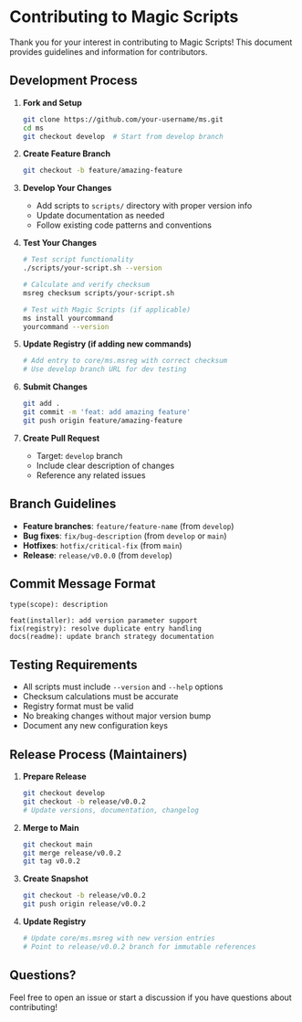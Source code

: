 # Contributing to Magic Scripts

Thank you for your interest in contributing to Magic Scripts! This document provides guidelines and information for contributors.

## Development Process

1. **Fork and Setup**
   ```bash
   git clone https://github.com/your-username/ms.git
   cd ms
   git checkout develop  # Start from develop branch
   ```

2. **Create Feature Branch**
   ```bash
   git checkout -b feature/amazing-feature
   ```

3. **Develop Your Changes**
   - Add scripts to `scripts/` directory with proper version info
   - Update documentation as needed
   - Follow existing code patterns and conventions

4. **Test Your Changes**
   ```bash
   # Test script functionality
   ./scripts/your-script.sh --version
   
   # Calculate and verify checksum
   msreg checksum scripts/your-script.sh
   
   # Test with Magic Scripts (if applicable)
   ms install yourcommand
   yourcommand --version
   ```

5. **Update Registry (if adding new commands)**
   ```bash
   # Add entry to core/ms.msreg with correct checksum
   # Use develop branch URL for dev testing
   ```

6. **Submit Changes**
   ```bash
   git add .
   git commit -m 'feat: add amazing feature'
   git push origin feature/amazing-feature
   ```

7. **Create Pull Request**
   - Target: `develop` branch
   - Include clear description of changes
   - Reference any related issues

## Branch Guidelines

- **Feature branches**: `feature/feature-name` (from `develop`)
- **Bug fixes**: `fix/bug-description` (from `develop` or `main`)
- **Hotfixes**: `hotfix/critical-fix` (from `main`)
- **Release**: `release/v0.0.0` (from `develop`)

## Commit Message Format

```
type(scope): description

feat(installer): add version parameter support
fix(registry): resolve duplicate entry handling  
docs(readme): update branch strategy documentation
```

## Testing Requirements

- All scripts must include `--version` and `--help` options
- Checksum calculations must be accurate
- Registry format must be valid
- No breaking changes without major version bump
- Document any new configuration keys

## Release Process (Maintainers)

1. **Prepare Release**
   ```bash
   git checkout develop
   git checkout -b release/v0.0.2
   # Update versions, documentation, changelog
   ```

2. **Merge to Main**
   ```bash
   git checkout main
   git merge release/v0.0.2
   git tag v0.0.2
   ```

3. **Create Snapshot**
   ```bash
   git checkout -b release/v0.0.2
   git push origin release/v0.0.2
   ```

4. **Update Registry**
   ```bash
   # Update core/ms.msreg with new version entries
   # Point to release/v0.0.2 branch for immutable references
   ```

## Questions?

Feel free to open an issue or start a discussion if you have questions about contributing!